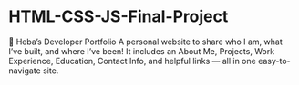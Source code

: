 # HTML-CSS-JS-Final-Project
🌟 Heba’s Developer Portfolio A personal website to share who I am, what I’ve built, and where I’ve been! It includes an About Me, Projects, Work Experience, Education, Contact Info, and helpful links — all in one easy-to-navigate site.
